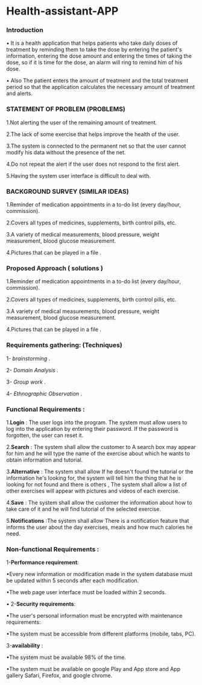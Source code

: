 # Health-assistant-APP

### Introduction
• It is a health application that helps patients who take daily doses of treatment by reminding them to take the dose by entering the
patient's information, entering the dose amount and entering the times of taking the dose, so if it is time for the dose, 
an alarm will ring to remind him of his dose.

• Also The patient enters the amount of treatment and the total treatment period so that the application calculates the necessary
amount of treatment and alerts.

### STATEMENT OF PROBLEM (PROBLEMS)
1.Not alerting the user of the remaining amount of treatment.

2.The lack of some exercise that helps improve the health of the user.

3.The system is connected to the permanent net so that the user cannot modify his data without the presence of the net.

4.Do not repeat the alert if the user does not respond to the first alert.

5.Having the system user interface is difficult to deal with.

### BACKGROUND SURVEY (SIMILAR IDEAS)
1.Reminder of medication appointments in a to-do list (every day/hour, commission).

2.Covers all types of medicines, supplements, birth control pills, etc.

3.A variety of medical measurements, blood pressure, weight measurement, blood glucose measurement.

4.Pictures that can be played in a file .

### Proposed Approach ( solutions )
1.Reminder of medication appointments in a to-do list (every day/hour, commission).

2.Covers all types of medicines, supplements, birth control pills, etc.

3.A variety of medical measurements, blood pressure, weight measurement, blood glucose measurement.

4.Pictures that can be played in a file .

### Requirements gathering: (Techniques)
1- *brainstorming* .

2- *Domain Analysis* .

3- *Group work* .

4- *Ethnographic Observation* .

### Functional Requirements :
1.**Login** : The user logs into the program. The system must allow users to log into the application by entering their password.
If the password is forgotten, the user can reset it.

2.**Search** : The system shall allow the customer to A search box may appear for him 
and he will type the name of the exercise about which he wants to obtain information and tutorial.

3.**Alternative** : The system shall allow If he doesn't found the tutorial or the information he's looking for, 
the system will tell him the thing that he is looking for not found and there is others , 
The system shall allow a list of other exercises will appear with pictures and videos of each exercise.

4.**Save** : The system shall allow the customer the information about how to take care of it and he will find tutorial of the selected exercise.

5.**Notifications** :The system shall allow There is a notification feature that informs the user about the day exercises, 
meals and how much calories he need.

### Non-functional Requirements :
1-**Performance requirement**:

•Every new information or modification made in the system database 
must be updated within 5 seconds after each modification.

•The web page user interface must be loaded within 2 seconds.

• 2-**Security requirements**:

•The user's personal information must be encrypted with maintenance requirements:

•The system must be accessible from different platforms (mobile, tabs, PC).

3-**availability** :

•The system must be available 98% of the time.

•The system must be available on google Play and App store and App gallery Safari, Firefox, and google chrome.
